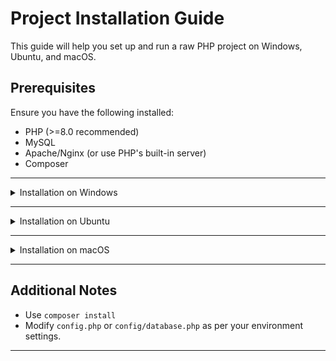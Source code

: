 # Project Installation Guide

This guide will help you set up and run a raw PHP project on Windows, Ubuntu, and macOS.

## Prerequisites
Ensure you have the following installed:
- PHP (>=8.0 recommended)
- MySQL
- Apache/Nginx (or use PHP's built-in server)
- Composer

---

<details>
  <summary>Installation on Windows</summary>

### 1. Install Required Software
- Download and install [XAMPP](https://www.apachefriends.org/download.html) or [WAMP](https://www.wampserver.com/).
- Alternatively, install PHP, MySQL, and Apache manually.

### 2. Clone the Repository
```sh
 git clone https://github.com/sagor-roy/event-management.git
 cd your-repo
```

### 3. Configure `.env`
Copy `.env.example` to `.env` and update the database configuration.
```sh
APP_NAME = 'Event Management'
APP_ENV = local

DB_HOST = localhost
DB_NAME = 'events_management'
DB_USER = root
DB_PASS = 'your_password'
```
For Production (Hide Server Display Error)
```sh
APP_ENV = production
```
### 4. Start Apache & MySQL
- If using XAMPP, start Apache and MySQL from the XAMPP Control Panel.
- If manually installed, use:
```sh
 php -S localhost:8000 -t public
```

### 5. Import Database
- Open phpMyAdmin (`http://localhost/phpmyadmin`).
- Create a new database and import the `database.sql` file.

### 6. Run the Project
Open a browser and visit:
```sh
 http://localhost/your-project-folder
```
</details>

---

<details>
  <summary>Installation on Ubuntu</summary>

### 1. Install Required Packages
```sh
sudo apt update
sudo apt install apache2 php php-mysql mysql-server unzip
```

### 2. Clone the Repository
```sh
git clone https://github.com/sagor-roy/event-management.git
cd your-repo
```

### 3. Configure `.env` 
Copy `.env.example` to `.env` and update the database configuration.
```sh
APP_NAME = 'Event Management'
APP_ENV = local

DB_HOST = localhost
DB_NAME = 'events_management'
DB_USER = root
DB_PASS = 'your_password'
```
For Production (Hide Server Display Error)
```sh
APP_ENV = production
```
### 4. Set Up MySQL Database
```sh
sudo mysql -u root -p
CREATE DATABASE your_database;
EXIT;
```
Import SQL file:
```sh
mysql -u root -p your_database < database.sql
```

### 5. Configure Apache
```sh
sudo cp -r your-repo /var/www/html/
sudo chmod -R 755 /var/www/html/your-repo
sudo systemctl restart apache2
```

### 6. Run the Project
Open your browser and go to:
```sh
http://localhost/your-repo
```
Or run:
```sh
 php -S localhost:8000 -t public
```
</details>

---

<details>
  <summary>Installation on macOS</summary>

### 1. Install Homebrew (if not installed)
```sh
/bin/bash -c "$(curl -fsSL https://raw.githubusercontent.com/Homebrew/install/HEAD/install.sh)"
```

### 2. Install PHP, MySQL, and Apache
```sh
brew install php mysql apache2
```

### 3. Clone the Repository
```sh
git clone https://github.com/sagor-roy/event-management.git
cd your-repo
```

### 3. Configure `.env`
Copy `.env.example` to `.env` and update the database configuration.
```sh
APP_NAME = 'Event Management'
APP_ENV = local

DB_HOST = localhost
DB_NAME = 'events_management'
DB_USER = root
DB_PASS = 'your_password'
```
For Production (Hide Server Display Error)
```sh
APP_ENV = production
```
### 5. Start MySQL and Import Database
```sh
brew services start mysql
mysql -u root -p -e "CREATE DATABASE your_database;"
mysql -u root -p your_database < database.sql
```

### 6. Run PHP's Built-in Server (Optional)
```sh
php -S localhost:8000 -t public
```
Then, visit:
```sh
http://localhost:8000
```
</details>

---

## Additional Notes
- Use `composer install`
- Modify `config.php` or `config/database.php` as per your environment settings.

---


